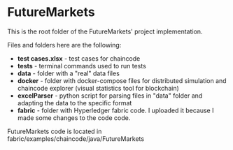 # FutureMarkets
This is the root folder of the FutureMarkets' project implementation.

Files and folders here are the following:
+ **test cases.xlsx** - test cases for chaincode
+ **tests** - terminal commands used to run tests
+ **data** - folder with a "real" data files
+ **docker** - folder with docker-compose files for distributed simulation and chaincode explorer (visual statistics tool for blockchain)
+ **excelParser** - python script for parsing files in "data" folder and adapting the data to the specific format
+ **fabric** - folder with Hyperledger fabric code. I uploaded it because I made some changes to the code code.

FutureMarkets code is located in fabric/examples/chaincode/java/FutureMarkets

